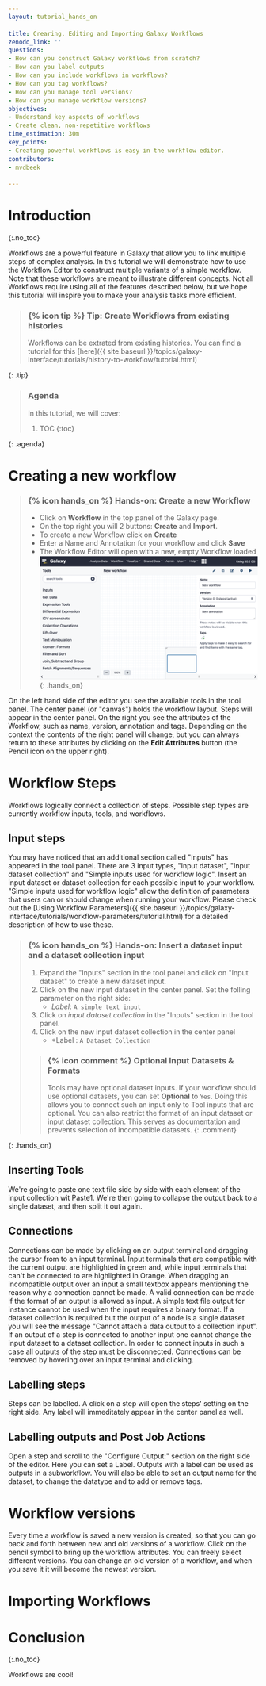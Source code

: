 ```yaml
---
layout: tutorial_hands_on

title: Crearing, Editing and Importing Galaxy Workflows
zenodo_link: ''
questions:
- How can you construct Galaxy workflows from scratch?
- How can you label outputs
- How can you include workflows in workflows?
- How can you tag workflows?
- How can you manage tool versions?
- How can you manage workflow versions?
objectives:
- Understand key aspects of workflows
- Create clean, non-repetitive workflows
time_estimation: 30m
key_points:
- Creating powerful workflows is easy in the workflow editor.
contributors:
- mvdbeek

---
```



# Introduction
{:.no_toc}


Workflows are a powerful feature in Galaxy that allow you to link multiple steps of complex analysis.
In this tutorial we will demonstrate how to use the Workflow Editor to construct multiple variants of a simple workflow. Note that these workflows are meant to illustrate different concepts. Not all Workflows require using all of the features described below, but we hope this tutorial will inspire you to make your analysis tasks more efficient.

> ### {% icon tip %} Tip: Create Workflows from existing histories
>  Workflows can be extrated from existing histories. You can find a tutorial for this [here]({{ site.baseurl }}/topics/galaxy-interface/tutorials/history-to-workflow/tutorial.html)
>
{: .tip}

> ### Agenda
>
> In this tutorial, we will cover:
>
> 1. TOC
> {:toc}
>
{: .agenda}

# Creating a new workflow

> ### {% icon hands_on %} Hands-on: Create a new Workflow
>
> - Click on **Workflow** in the top panel of the Galaxy page.
> - On the top right you will 2 buttons: **Create** and **Import**.
> - To create a new Workflow click on **Create**
> - Enter a Name and Annotation for your workflow and click **Save**
> - The Workflow Editor will open with a new, empty Workflow loaded
> ![A new empty workflow](../../images/workflow_editor_new_workflow.png "A new empty workflow")
{: .hands_on}

On the left hand side of the editor you see the available tools in the tool
panel. The center panel (or "canvas") holds the workflow layout. Steps will
appear in the center panel. On the right you see the attributes of the
Workflow, such as name, version, annotation and tags. Depending on the context
the contents of the right panel will change, but you can always return to these
attributes by clicking on the **Edit Attributes** button (the Pencil icon on
the upper right).

# Workflow Steps

Workflows logically connect a collection of steps. Possible step types are
currently workflow inputs, tools, and workflows.

## Input steps

You may have noticed that an additional section called "Inputs" has appeared in
the tool panel.  There are 3 input types, "Input dataset", "Input dataset
collection" and "Simple inputs used for workflow logic". Insert an input
dataset or dataset collection for each possible input to your workflow.
"Simple inputs used for workflow logic" allow the definition of parameters that
users can or should change when running your workflow. Please check out the
[Using Workflow Parameters]({{ site.baseurl
}}/topics/galaxy-interface/tutorials/workflow-parameters/tutorial.html) for a
detailed description of how to use these.


> ### {% icon hands_on %} Hands-on: Insert a dataset input and a dataset collection input
>
> 1. Expand the "Inputs" section in the tool panel and click on "Input dataset" to create a new dataset input.
> 2. Click on the new input dataset in the center panel. Set the folling parameter on the right side:
>    - *Label*: `A simple text input`
> 3. Click on *input dataset collection* in the "Inputs" section in the tool panel.
> 4. Click on the new input dataset collection in the center panel
>    - *Label : `A Dataset Collection`
>
> > ### {% icon comment %} Optional Input Datasets & Formats
> > Tools may have optional dataset inputs. If your workflow should use
> > optional datasets, you can set **Optional** to `Yes`. Doing this allows you
> > to connect such an input only to Tool inputs that are optional. You can
> > also restrict the format of an input dataset or input dataset collection.
> > This serves as documentation and prevents selection of incompatible datasets.
> {: .comment}
>
{: .hands_on}

## Inserting Tools

We're going to paste one text file side by side with each element of the input collection
wit Paste1.
We're then going to collapse the output back to a single dataset, and then split it out again.


## Connections

Connections can be made by clicking on an output terminal and dragging the
cursor from to an input terminal.  Input terminals that are compatible with the
current output are highlighted in green and, while input terminals that can't
be connected to are highlighted in Orange. When dragging an incompatible output
over an input a small textbox appears mentioning the reason why a connection
cannot be made.  A valid connection can be made if the format of an output is
allowed as input. A simple text file output for instance cannot be used when
the input requires a binary format. If a dataset collection is required but the
output of a node is a single dataset you will see the message "Cannot attach a
data output to a collection input". If an output of a step is connected to
another input one cannot change the input dataset to a dataset collection. In
order to connect inputs in such a case all outputs of the step must be
disconnected. Connections can be removed by hovering over an input terminal and
clicking.

## Labelling steps

Steps can be labelled. A click on a step will open the steps' setting on the right side. Any label will immeditately appear in the center panel as well.

## Labelling outputs and Post Job Actions

Open a step and scroll to the "Configure Output:" section on the right side of the editor. Here you can set a Label. Outputs with a label can be used as outputs in a subworkflow. You will also be able to set an output name for the dataset, to change the datatype and to add or remove tags.


# Workflow versions

Every time a workflow is saved a new version is created, so that you can go back and forth between new and old versions of a workflow. Click on the pencil symbol to bring up the workflow attributes. You can freely select different versions. You can change an old version of a workflow, and when you save it it will become the newest version.

# Importing Workflows

# Conclusion
{:.no_toc}

Workflows are cool!
